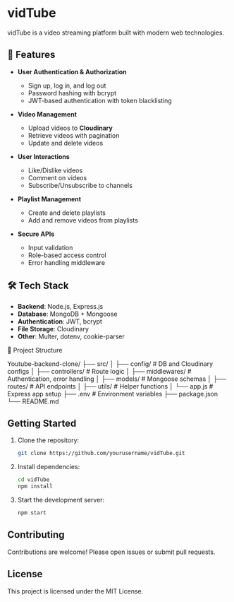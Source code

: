 # vidTube

vidTube is a video streaming platform built with modern web technologies.

## 🚀 Features

- **User Authentication & Authorization**
  - Sign up, log in, and log out
  - Password hashing with bcrypt
  - JWT-based authentication with token blacklisting

- **Video Management**
  - Upload videos to **Cloudinary**
  - Retrieve videos with pagination
  - Update and delete videos

- **User Interactions**
  - Like/Dislike videos
  - Comment on videos
  - Subscribe/Unsubscribe to channels

- **Playlist Management**
  - Create and delete playlists
  - Add and remove videos from playlists

- **Secure APIs**
  - Input validation
  - Role-based access control
  - Error handling middleware


## 🛠 Tech Stack

- **Backend**: Node.js, Express.js
- **Database**: MongoDB + Mongoose
- **Authentication**: JWT, bcrypt
- **File Storage**: Cloudinary
- **Other**: Multer, dotenv, cookie-parser


📂 Project Structure

Youtube-backend-clone/
├── src/
│ ├── config/ # DB and Cloudinary configs
│ ├── controllers/ # Route logic
│ ├── middlewares/ # Authentication, error handling
│ ├── models/ # Mongoose schemas
│ ├── routes/ # API endpoints
│ ├── utils/ # Helper functions
│ └── app.js # Express app setup
├── .env # Environment variables
├── package.json
└── README.md

## Getting Started

1. Clone the repository:
    ```bash
    git clone https://github.com/yourusername/vidTube.git
    ```
2. Install dependencies:
    ```bash
    cd vidTube
    npm install
    ```
3. Start the development server:
    ```bash
    npm start
    ```


## Contributing

Contributions are welcome! Please open issues or submit pull requests.

## License

This project is licensed under the MIT License.